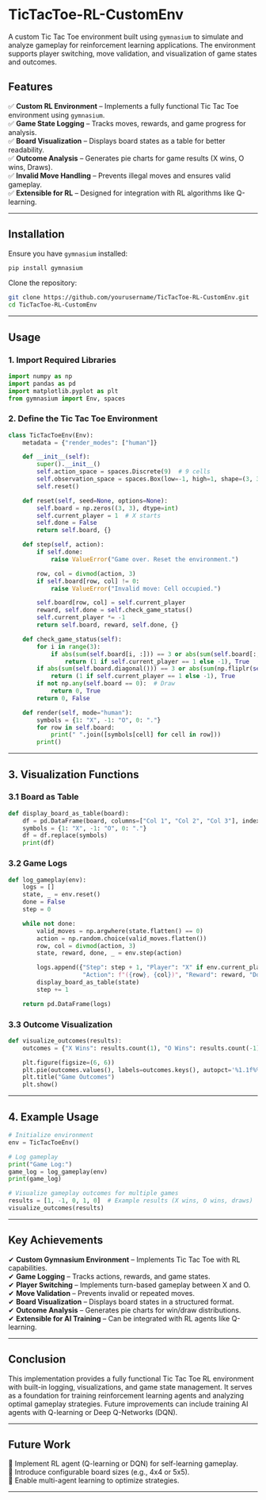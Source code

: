 # **TicTacToe-RL-CustomEnv**  
A custom Tic Tac Toe environment built using `gymnasium` to simulate and analyze gameplay for reinforcement learning applications. The environment supports player switching, move validation, and visualization of game states and outcomes.

## **Features**  
✅ **Custom RL Environment** – Implements a fully functional Tic Tac Toe environment using `gymnasium`.  
✅ **Game State Logging** – Tracks moves, rewards, and game progress for analysis.  
✅ **Board Visualization** – Displays board states as a table for better readability.  
✅ **Outcome Analysis** – Generates pie charts for game results (X wins, O wins, Draws).  
✅ **Invalid Move Handling** – Prevents illegal moves and ensures valid gameplay.  
✅ **Extensible for RL** – Designed for integration with RL algorithms like Q-learning.  

---

## **Installation**  
Ensure you have `gymnasium` installed:  
```bash
pip install gymnasium
```
Clone the repository:  
```bash
git clone https://github.com/yourusername/TicTacToe-RL-CustomEnv.git
cd TicTacToe-RL-CustomEnv
```

---

## **Usage**  
### **1. Import Required Libraries**
```python
import numpy as np
import pandas as pd
import matplotlib.pyplot as plt
from gymnasium import Env, spaces
```

### **2. Define the Tic Tac Toe Environment**  
```python
class TicTacToeEnv(Env):
    metadata = {"render_modes": ["human"]}

    def __init__(self):
        super().__init__()
        self.action_space = spaces.Discrete(9)  # 9 cells
        self.observation_space = spaces.Box(low=-1, high=1, shape=(3, 3), dtype=int)
        self.reset()

    def reset(self, seed=None, options=None):
        self.board = np.zeros((3, 3), dtype=int)
        self.current_player = 1  # X starts
        self.done = False
        return self.board, {}

    def step(self, action):
        if self.done:
            raise ValueError("Game over. Reset the environment.")

        row, col = divmod(action, 3)
        if self.board[row, col] != 0:
            raise ValueError("Invalid move: Cell occupied.")

        self.board[row, col] = self.current_player
        reward, self.done = self.check_game_status()
        self.current_player *= -1
        return self.board, reward, self.done, {}

    def check_game_status(self):
        for i in range(3):
            if abs(sum(self.board[i, :])) == 3 or abs(sum(self.board[:, i])) == 3:
                return (1 if self.current_player == 1 else -1), True
        if abs(sum(self.board.diagonal())) == 3 or abs(sum(np.fliplr(self.board).diagonal())) == 3:
            return (1 if self.current_player == 1 else -1), True
        if not np.any(self.board == 0):  # Draw
            return 0, True
        return 0, False

    def render(self, mode="human"):
        symbols = {1: "X", -1: "O", 0: "."}
        for row in self.board:
            print(" ".join([symbols[cell] for cell in row]))
        print()
```

---

## **3. Visualization Functions**  
### **3.1 Board as Table**  
```python
def display_board_as_table(board):
    df = pd.DataFrame(board, columns=["Col 1", "Col 2", "Col 3"], index=["Row 1", "Row 2", "Row 3"])
    symbols = {1: "X", -1: "O", 0: "."}
    df = df.replace(symbols)
    print(df)
```

### **3.2 Game Logs**  
```python
def log_gameplay(env):
    logs = []
    state, _ = env.reset()
    done = False
    step = 0

    while not done:
        valid_moves = np.argwhere(state.flatten() == 0)
        action = np.random.choice(valid_moves.flatten())
        row, col = divmod(action, 3)
        state, reward, done, _ = env.step(action)

        logs.append({"Step": step + 1, "Player": "X" if env.current_player == -1 else "O",
                     "Action": f"({row}, {col})", "Reward": reward, "Done": done})
        display_board_as_table(state)
        step += 1

    return pd.DataFrame(logs)
```

### **3.3 Outcome Visualization**  
```python
def visualize_outcomes(results):
    outcomes = {"X Wins": results.count(1), "O Wins": results.count(-1), "Draws": results.count(0)}

    plt.figure(figsize=(6, 6))
    plt.pie(outcomes.values(), labels=outcomes.keys(), autopct='%1.1f%%', startangle=140)
    plt.title("Game Outcomes")
    plt.show()
```

---

## **4. Example Usage**  
```python
# Initialize environment
env = TicTacToeEnv()

# Log gameplay
print("Game Log:")
game_log = log_gameplay(env)
print(game_log)

# Visualize gameplay outcomes for multiple games
results = [1, -1, 0, 1, 0]  # Example results (X wins, O wins, draws)
visualize_outcomes(results)
```

---

## **Key Achievements**  
✔ **Custom Gymnasium Environment** – Implements Tic Tac Toe with RL capabilities.  
✔ **Game Logging** – Tracks actions, rewards, and game states.  
✔ **Player Switching** – Implements turn-based gameplay between X and O.  
✔ **Move Validation** – Prevents invalid or repeated moves.  
✔ **Board Visualization** – Displays board states in a structured format.  
✔ **Outcome Analysis** – Generates pie charts for win/draw distributions.  
✔ **Extensible for AI Training** – Can be integrated with RL agents like Q-learning.  

---

## **Conclusion**  
This implementation provides a fully functional Tic Tac Toe RL environment with built-in logging, visualizations, and game state management. It serves as a foundation for training reinforcement learning agents and analyzing optimal gameplay strategies. Future improvements can include training AI agents with Q-learning or Deep Q-Networks (DQN).

---

## **Future Work**  
🚀 Implement RL agent (Q-learning or DQN) for self-learning gameplay.  
🚀 Introduce configurable board sizes (e.g., 4x4 or 5x5).  
🚀 Enable multi-agent learning to optimize strategies.  

---
